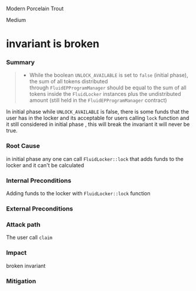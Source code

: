 Modern Porcelain Trout

Medium

# invariant is broken


### Summary

> - While the boolean `UNLOCK_AVAILABLE` is set to `false` (initial phase), the sum of all tokens distributed through `FluidEPProgramManager` should be equal to the sum of all tokens inside the `FluidLocker` instances plus the undistributed amount (still held in the `FluidEPProgramManager` contract)

In initial phase while `UNLOCK_AVAILABLE` is false, there is some funds that the user has in the locker and its acceptable for users calling `lock` function and it still considered in initial phase , this will break the invariant it will never be true.

### Root Cause
in initial phase any one can call `FluidLocker::lock` that adds funds to the locker and it can't be calculated
### Internal Preconditions

Adding funds to the locker with `FluidLocker::lock` function

### External Preconditions


### Attack path

The user call `claim`
### Impact

broken invariant
### Mitigation

